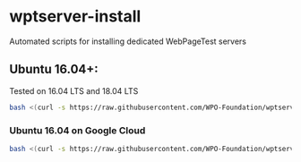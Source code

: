 # wptserver-install
Automated scripts for installing dedicated WebPageTest servers

## Ubuntu 16.04+:
Tested on 16.04 LTS and 18.04 LTS

```bash
bash <(curl -s https://raw.githubusercontent.com/WPO-Foundation/wptserver-install/master/ubuntu.sh)
```

### Ubuntu 16.04 on Google Cloud
```bash
bash <(curl -s https://raw.githubusercontent.com/WPO-Foundation/wptserver-install/master/gce_ubuntu.sh)
```
